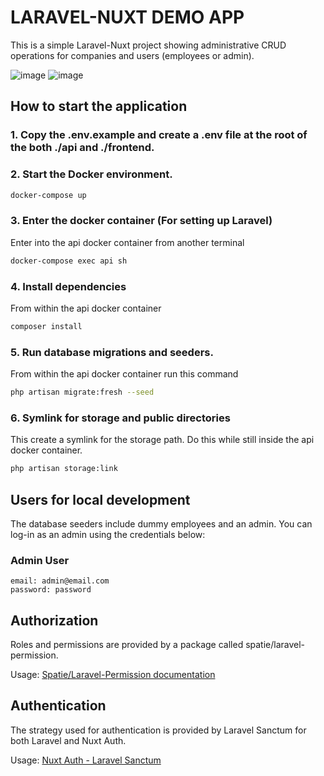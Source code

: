 # LARAVEL-NUXT DEMO APP

This is a simple Laravel-Nuxt project showing administrative CRUD operations for 
companies and users (employees or admin).

![image](https://user-images.githubusercontent.com/63578260/112604673-61d86980-8e51-11eb-951d-00088d25bf7f.png) ![image](https://user-images.githubusercontent.com/63578260/112604780-816f9200-8e51-11eb-948b-34c05d3238d1.png)


## How to start the application

### 1. Copy the .env.example and create a .env file at the root of the both ./api and ./frontend.

### 2. Start the Docker environment.

```bash
docker-compose up
```

### 3. Enter the docker container (For setting up Laravel)
Enter into the api docker container from another terminal
```bash
docker-compose exec api sh
```

### 4. Install dependencies
From within the api docker container
```bash
composer install
```

### 5. Run database migrations and seeders. 
From within the api docker container run this command
```bash
php artisan migrate:fresh --seed
```

### 6. Symlink for storage and public directories
This create a symlink for the storage path. Do this while still
inside the api docker container.
```bash
php artisan storage:link
```

## Users for local development
The database seeders include dummy employees and an admin. You can log-in as 
an admin using the credentials below:

### Admin User
```
email: admin@email.com
password: password
```

## Authorization
Roles and permissions are provided by a package called spatie/laravel-permission.

Usage: [Spatie/Laravel-Permission documentation](https://spatie.be/docs/laravel-permission/v4/basic-usage/basic-usage)

## Authentication
The strategy used for authentication is provided by Laravel Sanctum for both Laravel and Nuxt Auth.

Usage: [Nuxt Auth - Laravel Sanctum](https://auth.nuxtjs.org/providers/laravel-sanctum)
